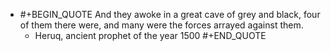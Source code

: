 - #+BEGIN_QUOTE
  And they awoke in a great cave of grey and black, four of them there were, and many were the forces arrayed against them.
  - Heruq, ancient prophet of the year 1500
  #+END_QUOTE